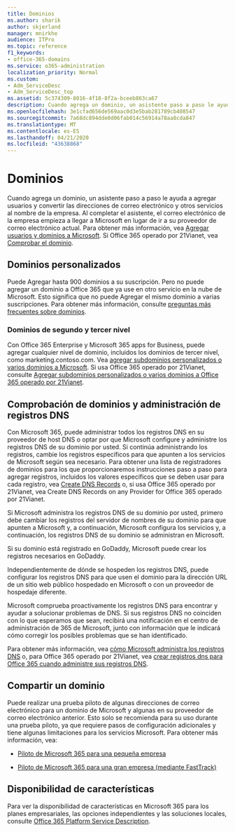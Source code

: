 ```yaml
---
title: Dominios
ms.author: sharik
author: skjerland
manager: mnirkhe
audience: ITPro
ms.topic: reference
f1_keywords:
- office-365-domains
ms.service: o365-administration
localization_priority: Normal
ms.custom:
- Adm_ServiceDesc
- Adm_ServiceDesc_top
ms.assetid: 5c374309-8016-4f18-8f2a-bceeb863ca67
description: Cuando agrega un dominio, un asistente paso a paso le ayuda a agregar usuarios y convertir las direcciones de correo electrónico y otros servicios al nombre de la empresa. Al completar el asistente, el correo electrónico de la empresa empieza a llegar a Microsoft en lugar de ir a su proveedor de correo electrónico actual. Para obtener más información, vea Agregar usuarios y dominios a Microsoft. Si Office 365 operado por 21Vianet, vea Comprobar el dominio.
ms.openlocfilehash: 3e1cfad656de569aac0d3e5bab281789cb408547
ms.sourcegitcommit: 7a68dc894dde0d06fab014c56914a78aa8cda847
ms.translationtype: MT
ms.contentlocale: es-ES
ms.lasthandoff: 04/21/2020
ms.locfileid: "43638868"
---
```

# <a name="domains"></a>Dominios

Cuando agrega un dominio, un asistente paso a paso le ayuda a agregar usuarios y convertir las direcciones de correo electrónico y otros servicios al nombre de la empresa. Al completar el asistente, el correo electrónico de la empresa empieza a llegar a Microsoft en lugar de ir a su proveedor de correo electrónico actual. Para obtener más información, vea [Agregar usuarios y dominios a Microsoft](https://support.office.com/article/6383f56d-3d09-4dcb-9b41-b5f5a5efd611). Si Office 365 operado por 21Vianet, vea [Comprobar el dominio](https://docs.microsoft.com/office365/admin/setup/add-domain).
  
## <a name="custom-domains"></a>Dominios personalizados

Puede Agregar hasta 900 dominios a su suscripción. Pero no puede agregar un dominio a Office 365 que ya use en otro servicio en la nube de Microsoft. Esto significa que no puede Agregar el mismo dominio a varias suscripciones. Para obtener más información, consulte [preguntas más frecuentes sobre dominios](https://support.office.com/article/Domains-FAQ-1272bad0-4bd4-4796-8005-67d6fb3afc5a).
  
### <a name="second-and-third-level-domains"></a>Dominios de segundo y tercer nivel

Con Office 365 Enterprise y Microsoft 365 apps for Business, puede agregar cualquier nivel de dominio, incluidos los dominios de tercer nivel, como marketing.contoso.com. Vea [agregar subdominios personalizados o varios dominios a Microsoft](https://docs.microsoft.com/office365/admin/setup/domains-faq). Si usa Office 365 operado por 21Vianet, consulte [Agregar subdominios personalizados o varios dominios a Office 365 operado por 21Vianet](https://docs.microsoft.com/office365/admin/setup/domains-faq).
  
## <a name="domain-verification-and-managing-dns-records"></a>Comprobación de dominios y administración de registros DNS

Con Microsoft 365, puede administrar todos los registros DNS en su proveedor de host DNS o optar por que Microsoft configure y administre los registros DNS de su dominio por usted. Si continúa administrando los registros, cambie los registros específicos para que apunten a los servicios de Microsoft según sea necesario. Para obtener una lista de registradores de dominios para los que proporcionaremos instrucciones paso a paso para agregar registros, incluidos los valores específicos que se deben usar para cada registro, vea [Create DNS Records](https://docs.microsoft.com/office365/admin/get-help-with-domains/create-dns-records-at-any-dns-hosting-provider) o, si usa Office 365 operado por 21Vianet, vea Create DNS Records on any Provider for Office 365 operado por 21Vianet. 
  
Si Microsoft administra los registros DNS de su dominio por usted, primero debe cambiar los registros del servidor de nombres de su dominio para que apunten a Microsoft y, a continuación, Microsoft configura los servicios y, a continuación, los registros DNS de su dominio se administran en Microsoft.
  
Si su dominio está registrado en GoDaddy, Microsoft puede crear los registros necesarios en GoDaddy. 
  
Independientemente de dónde se hospeden los registros DNS, puede configurar los registros DNS para que usen el dominio para la dirección URL de un sitio web público hospedado en Microsoft o con un proveedor de hospedaje diferente. 
  
Microsoft comprueba proactivamente los registros DNS para encontrar y ayudar a solucionar problemas de DNS. Si sus registros DNS no coinciden con lo que esperamos que sean, recibirá una notificación en el centro de administración de 365 de Microsoft, junto con información que le indicará cómo corregir los posibles problemas que se han identificado.
  
Para obtener más información, vea [cómo Microsoft administra los registros DNS](https://docs.microsoft.com/office365/admin/setup/domains-faq) o, para Office 365 operado por 21Vianet, vea [crear registros dns para Office 365 cuando administre sus registros DNS](https://docs.microsoft.com/office365/admin/services-in-china/create-dns-records-when-you-manage-your-dns-records).
  
## <a name="sharing-a-domain"></a>Compartir un dominio

Puede realizar una prueba piloto de algunas direcciones de correo electrónico para un dominio de Microsoft y algunas en su proveedor de correo electrónico anterior. Esto solo se recomienda para su uso durante una prueba piloto, ya que requiere pasos de configuración adicionales y tiene algunas limitaciones para los servicios Microsoft. Para obtener más información, vea:
  
- [Piloto de Microsoft 365 para una pequeña empresa](https://support.office.com/article/39cee536-6a03-40cf-b9c1-f301bb6001d7)
    
- [Piloto de Microsoft 365 para una gran empresa (mediante FastTrack)](https://fasttrack.office.com/onboard)
    
## <a name="feature-availability"></a>Disponibilidad de características

Para ver la disponibilidad de características en Microsoft 365 para los planes empresariales, las opciones independientes y las soluciones locales, consulte [Office 365 Platform Service Description](office-365-platform-service-description.md).
  

